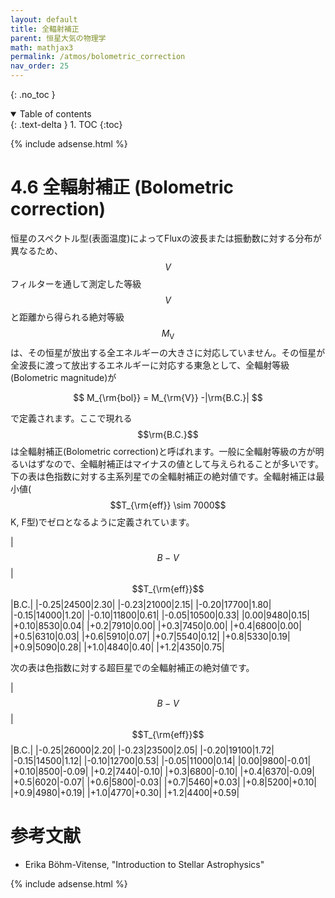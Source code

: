 ```yaml
---
layout: default
title: 全輻射補正
parent: 恒星大気の物理学
math: mathjax3
permalink: /atmos/bolometric_correction
nav_order: 25
---
```


{: .no_toc }

<details open markdown="block">
  <summary>
    Table of contents
  </summary>
  {: .text-delta }
1. TOC
{:toc}
</details>

{% include adsense.html %}

# 4.6 全輻射補正 (Bolometric correction)

恒星のスペクトル型(表面温度)によってFluxの波長または振動数に対する分布が異なるため、$$V$$フィルターを通して測定した等級$$V$$と距離から得られる絶対等級$$M_\mathrm{V}$$は、その恒星が放出する全エネルギーの大きさに対応していません。その恒星が全波長に渡って放出するエネルギーに対応する東急として、全輻射等級(Bolometric magnitude)が

$$
M_{\rm{bol}} 
= M_{\rm{V}} -|\rm{B.C.}|
$$

で定義されます。ここで現れる$$\rm{B.C.}$$は全輻射補正(Bolometric correction)と呼ばれます。一般に全輻射等級の方が明るいはずなので、全輻射補正はマイナスの値として与えられることが多いです。下の表は色指数に対する主系列星での全輻射補正の絶対値です。全輻射補正は最小値($$T_{\rm{eff}} \sim 7000$$K, F型)でゼロとなるように定義されています。

|$$B-V$$|$$T_{\rm{eff}}$$|B.C.|
|-0.25|24500|2.30|
|-0.23|21000|2.15|
|-0.20|17700|1.80|
|-0.15|14000|1.20|
|-0.10|11800|0.61|
|-0.05|10500|0.33|
|0.00|9480|0.15|
|+0.10|8530|0.04|
|+0.2|7910|0.00|
|+0.3|7450|0.00|
|+0.4|6800|0.00|
|+0.5|6310|0.03|
|+0.6|5910|0.07|
|+0.7|5540|0.12|
|+0.8|5330|0.19|
|+0.9|5090|0.28|
|+1.0|4840|0.40|
|+1.2|4350|0.75|

次の表は色指数に対する超巨星での全輻射補正の絶対値です。

|$$B-V$$|$$T_{\rm{eff}}$$|B.C.|
|-0.25|26000|2.20|
|-0.23|23500|2.05|
|-0.20|19100|1.72|
|-0.15|14500|1.12|
|-0.10|12700|0.53|
|-0.05|11000|0.14|
|0.00|9800|-0.01|
|+0.10|8500|-0.09|
|+0.2|7440|-0.10|
|+0.3|6800|-0.10|
|+0.4|6370|-0.09|
|+0.5|6020|-0.07|
|+0.6|5800|-0.03|
|+0.7|5460|+0.03|
|+0.8|5200|+0.10|
|+0.9|4980|+0.19|
|+1.0|4770|+0.30|
|+1.2|4400|+0.59|

# 参考文献

* Erika Böhm-Vitense, "Introduction to Stellar Astrophysics"

{% include adsense.html %}
